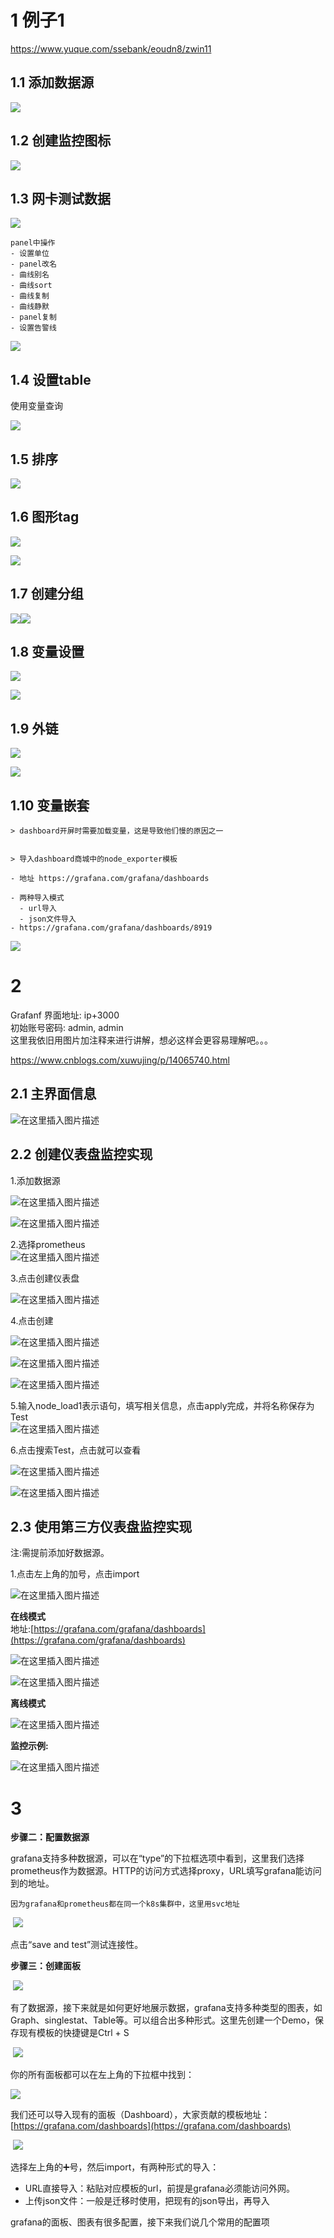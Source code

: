 

# 1 例子1

https://www.yuque.com/ssebank/eoudn8/zwin11
## 1.1 添加数据源

![](https://cdn.nlark.com/yuque/0/2021/png/276796/1627135032703-7ed3481c-67a7-4107-a35a-0eef3ff54384.png)

## 1.2 创建监控图标

![](https://cdn.nlark.com/yuque/0/2021/png/276796/1627109501905-5371fde0-d29f-4775-b1e7-3291bf091e2c.png)

## 1.3 网卡测试数据

![](https://cdn.nlark.com/yuque/0/2021/png/276796/1627135238419-d964e5bb-6ff1-4c16-b21b-f31f74ef133f.png)

```
panel中操作
- 设置单位
- panel改名
- 曲线别名
- 曲线sort
- 曲线复制
- 曲线静默
- panel复制
- 设置告警线
```

![](https://cdn.nlark.com/yuque/0/2021/png/276796/1627109876287-d6d9deb2-84ee-4036-bb11-47c881c06fbd.png)

## 1.4 设置table

使用变量查询

![](https://cdn.nlark.com/yuque/0/2021/png/276796/1627135670675-40c8cc15-1228-49f1-a9b9-50b8c8134d11.png)

## 1.5 排序

![](https://cdn.nlark.com/yuque/0/2021/png/276796/1627110223971-7a5a905d-83b9-413d-976c-760351bb3479.png)

## 1.6 图形tag

![](https://cdn.nlark.com/yuque/0/2021/png/276796/1627110272612-796b387a-8567-4ff0-ba68-415aecb59807.png)

![](https://cdn.nlark.com/yuque/0/2021/png/276796/1627110324931-68ae81bc-034c-41dd-ae82-7de4ca261107.png)

  

## 1.7 创建分组

![](https://cdn.nlark.com/yuque/0/2021/png/276796/1627109812692-ff7b90ad-c086-4308-baaa-b2d923cee38c.png)![](https://cdn.nlark.com/yuque/0/2021/png/276796/1627109812700-3dacf210-28f8-4f56-b211-7fd40e8e8d92.png)

## 1.8 变量设置

![](https://cdn.nlark.com/yuque/0/2021/png/276796/1627110573072-6005b06a-bc21-4b23-aa04-855f40872e71.png)

![](https://cdn.nlark.com/yuque/0/2021/png/276796/1627110597923-f0b48f99-894d-49a6-a4aa-8b0cbe49a7fc.png)

## 1.9 外链

![](https://cdn.nlark.com/yuque/0/2021/png/276796/1627110623294-c035a98b-2136-448e-a770-8417a3801d15.png)

![](https://cdn.nlark.com/yuque/0/2021/png/276796/1627110639781-74b83d7b-5012-4b48-a19b-d11e1e6ec4fa.png)

## 1.10 变量嵌套

```
> dashboard开屏时需要加载变量，这是导致他们慢的原因之一


> 导入dashboard商城中的node_exporter模板

- 地址 https://grafana.com/grafana/dashboards

- 两种导入模式
  - url导入
  - json文件导入
- https://grafana.com/grafana/dashboards/8919
```

![](https://cdn.nlark.com/yuque/0/2021/png/276796/1627136003116-4de82d55-00be-4a03-91f1-3ef2252a6635.png)





# 2 #

Grafanf 界面地址: ip+3000  
初始账号密码: admin, admin  
这里我依旧用图片加注释来进行讲解，想必这样会更容易理解吧。。。

https://www.cnblogs.com/xuwujing/p/14065740.html

## 2.1 主界面信息



![在这里插入图片描述](https://img2020.cnblogs.com/blog/1138196/202104/1138196-20210405121430270-1404124744.png)

## 2.2 创建仪表盘监控实现

1.添加数据源

![在这里插入图片描述](https://img2020.cnblogs.com/blog/1138196/202104/1138196-20210405121430697-676694054.png)

![在这里插入图片描述](https://img2020.cnblogs.com/blog/1138196/202104/1138196-20210405121431000-61348908.png)  


2.选择prometheus  
![在这里插入图片描述](https://img2020.cnblogs.com/blog/1138196/202104/1138196-20210405121431283-720064545.png)

3.点击创建仪表盘

![在这里插入图片描述](https://img2020.cnblogs.com/blog/1138196/202104/1138196-20210405121431489-910717320.png)


4.点击创建

![在这里插入图片描述](https://img2020.cnblogs.com/blog/1138196/202104/1138196-20210405121431700-633621399.png)

![在这里插入图片描述](https://img2020.cnblogs.com/blog/1138196/202104/1138196-20210405121431960-94887268.png)

![在这里插入图片描述](https://img2020.cnblogs.com/blog/1138196/202104/1138196-20210405121432168-928827487.png)

5.输入node_load1表示语句，填写相关信息，点击apply完成，并将名称保存为Test  
![在这里插入图片描述](https://img2020.cnblogs.com/blog/1138196/202104/1138196-20210405121432472-396027243.png)

6.点击搜索Test，点击就可以查看

![在这里插入图片描述](https://img2020.cnblogs.com/blog/1138196/202104/1138196-20210405121432682-1202217606.png)

![在这里插入图片描述](https://img2020.cnblogs.com/blog/1138196/202104/1138196-20210405121432836-1970813110.png)

## 2.3 使用第三方仪表盘监控实现

注:需提前添加好数据源。

1.点击左上角的加号，点击import

![在这里插入图片描述](https://img2020.cnblogs.com/blog/1138196/202104/1138196-20210405121433062-1732099602.png)

**在线模式**  
地址:[https://grafana.com/grafana/dashboards](https://grafana.com/grafana/dashboards)

![在这里插入图片描述](https://img2020.cnblogs.com/blog/1138196/202104/1138196-20210405121433339-1124422177.png)

![在这里插入图片描述](https://img2020.cnblogs.com/blog/1138196/202104/1138196-20210405121433955-1237232905.png)

**离线模式**

![在这里插入图片描述](https://img2020.cnblogs.com/blog/1138196/202104/1138196-20210405121434261-469773227.png)

**监控示例:**

![在这里插入图片描述](https://img2020.cnblogs.com/blog/1138196/202104/1138196-20210405121434567-346275305.png)


# 3 

 **步骤二：配置数据源**

grafana支持多种数据源，可以在“type”的下拉框选项中看到，这里我们选择prometheus作为数据源。HTTP的访问方式选择proxy，URL填写grafana能访问到的地址。

`因为grafana和prometheus都在同一个k8s集群中，这里用svc地址`

 ![](https://img2018.cnblogs.com/blog/1354564/201907/1354564-20190709084949182-310813946.png)

点击“save and test”测试连接性。




**步骤三：创建面板**

 ![](https://img2018.cnblogs.com/blog/1354564/201907/1354564-20190709085045407-422325431.png)

有了数据源，接下来就是如何更好地展示数据，grafana支持多种类型的图表，如Graph、singlestat、Table等。可以组合出多种形式。这里先创建一个Demo，保存现有模板的快捷键是Ctrl + S

 ![](https://img2018.cnblogs.com/blog/1354564/201907/1354564-20190709085107146-751148920.png)

你的所有面板都可以在左上角的下拉框中找到：

![](https://img2018.cnblogs.com/blog/1354564/201907/1354564-20190709085125906-1200131088.png)

我们还可以导入现有的面板（Dashboard），大家贡献的模板地址：[https://grafana.com/dashboards](https://grafana.com/dashboards)

 ![](https://img2018.cnblogs.com/blog/1354564/201907/1354564-20190709085145744-756078647.png)

选择左上角的➕号，然后import，有两种形式的导入：

- URL直接导入：粘贴对应模板的url，前提是grafana必须能访问外网。
- 上传json文件：一般是迁移时使用，把现有的json导出，再导入

grafana的面板、图表有很多配置，接下来我们说几个常用的配置项